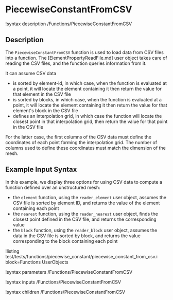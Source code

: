 # PiecewiseConstantFromCSV

!syntax description /Functions/PiecewiseConstantFromCSV

## Description

The `PiecewiseConstantFromCSV` function is used to load data from CSV files into a function. The
[ElementPropertyReadFile.md] user object takes care of reading the CSV files, and the function queries
information from it.

It can assume CSV data
- is sorted by element-id, in which case, when the function is evaluated at a point, it will locate the element containing it then return the value for that element in the CSV file
- is sorted by blocks, in which case, when the function is evaluated at a point, it will locate the element containing it then return the value for that element's block in the CSV file
- defines an interpolation grid, in which case the function will locate the closest point in that interpolation grid, then return the value for that point in the CSV file


For the latter case, the first columns of the CSV data must define the coordinates of each point forming the interpolation grid. The number of columns used to define these coordinates
must match the dimension of the mesh.

## Example Input Syntax

In this example, we display three options for using CSV data to compute a function defined over an unstructured mesh:
- the `element` function, using the `reader_element` user object, assumes the CSV file is sorted by element ID, and returns the value of the element containing each point
- the `nearest` function, using the `reader_nearest` user object, finds the closest point defined in the CSV file, and returns the corresponding value
- the `block` function, using the `reader_block` user object, assumes the data in the CSV file is sorted by block, and returns the value corresponding to the block containing each point


!listing test/tests/functions/piecewise_constant/piecewise_constant_from_csv.i block=Functions UserObjects

!syntax parameters /Functions/PiecewiseConstantFromCSV

!syntax inputs /Functions/PiecewiseConstantFromCSV

!syntax children /Functions/PiecewiseConstantFromCSV
